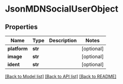 # JsonMDNSocialUserObject


## Properties
Name | Type | Description | Notes
------------ | ------------- | ------------- | -------------
**platform** | **str** |  | [optional] 
**image** | **str** |  | [optional] 
**ident** | **str** |  | [optional] 

[[Back to Model list]](../README.md#documentation-for-models) [[Back to API list]](../README.md#documentation-for-api-endpoints) [[Back to README]](../README.md)


